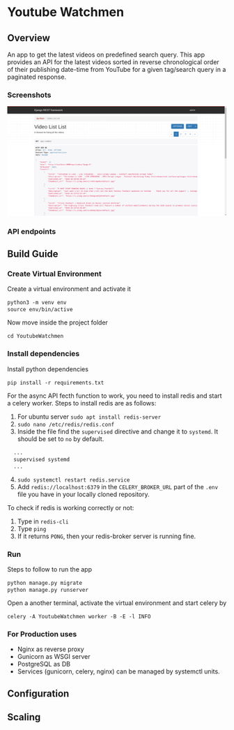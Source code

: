 # Youtube Watchmen

## Overview
An app to get the latest videos on predefined search query. This app provides an API for the latest videos sorted in reverse chronological order of their publishing date-time from YouTube for a given tag/search query in a paginated response.

### Screenshots
![alt screenshot](.github/images/ytw-ss1.png)

### API endpoints



## Build Guide

### Create Virtual Environment
Create a virtual environment and activate it
```shell
python3 -m venv env
source env/bin/active
```
Now move inside the project folder
```shell
cd YoutubeWatchmen
```

### Install dependencies
Install python dependencies
```shell
pip install -r requirements.txt
```

For the async API fecth function to work, you need to install redis and start a celery worker. 
Steps to install redis are as follows:

1. For ubuntu server `sudo apt install redis-server`
2. `sudo nano /etc/redis/redis.conf`
3. Inside the file find the `supervised` directive and change it to `systemd`. It should be set to `no` by default.
  ```
    ...
    supervised systemd
    ...
  ```
4. `sudo systemctl restart redis.service`
5. Add `redis://localhost:6379` in the `CELERY_BROKER_URL` part of the `.env` file you have in your locally cloned repository.

To check if redis is working correctly or not:
1. Type in `redis-cli`
2. Type `ping`
3. If it returns `PONG`, then your redis-broker server is running fine.

### Run
Steps to follow to run the app
```shell
python manage.py migrate
python manage.py runserver
```

Open a another terminal, activate the virtual environment and start celery by 
```shell
celery -A YoutubeWatchmen worker -B -E -l INFO
```

### For Production uses
 - Nginx as reverse proxy
 - Gunicorn as WSGI server
 - PostgreSQL as DB
 - Services (gunicorn, celery, nginx) can be managed by systemctl units.

## Configuration


## Scaling